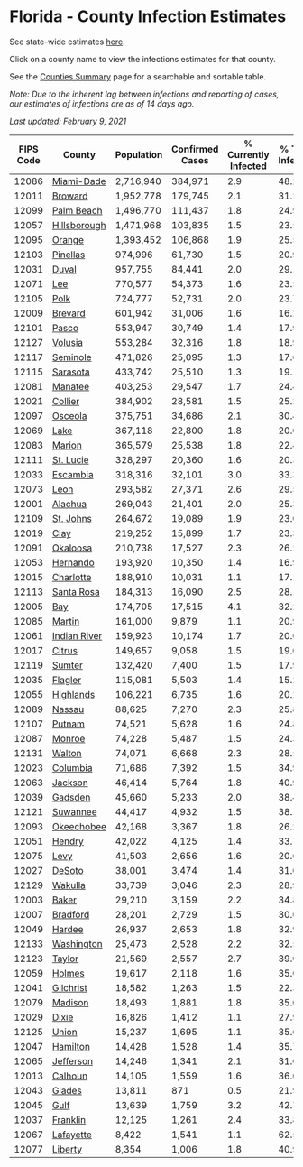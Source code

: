 # Florida - County Infection Estimates

See state-wide estimates [here](/infections/us-fl).

Click on a county name to view the infections estimates for that county.

See the [Counties Summary](/infections/summary-counties) page for a searchable and sortable table.

*Note: Due to the inherent lag between infections and reporting of cases, our estimates of infections are as of 14 days ago.*

*Last updated: February 9, 2021*

|   FIPS Code |                       County |   Population |   Confirmed Cases |   % Currently Infected |   % Total Infected |
|-------------|------------------------------|--------------|-------------------|------------------------|--------------------|
|       12086 |     [Miami-Dade](miami-dade) |    2,716,940 |           384,971 |                    2.9 |               48.2 |
|       12011 |           [Broward](broward) |    1,952,778 |           179,745 |                    2.1 |               31.2 |
|       12099 |     [Palm Beach](palm-beach) |    1,496,770 |           111,437 |                    1.8 |               24.9 |
|       12057 | [Hillsborough](hillsborough) |    1,471,968 |           103,835 |                    1.5 |               23.5 |
|       12095 |             [Orange](orange) |    1,393,452 |           106,868 |                    1.9 |               25.5 |
|       12103 |         [Pinellas](pinellas) |      974,996 |            61,730 |                    1.5 |               20.9 |
|       12031 |               [Duval](duval) |      957,755 |            84,441 |                    2.0 |               29.1 |
|       12071 |                   [Lee](lee) |      770,577 |            54,373 |                    1.6 |               23.5 |
|       12105 |                 [Polk](polk) |      724,777 |            52,731 |                    2.0 |               23.7 |
|       12009 |           [Brevard](brevard) |      601,942 |            31,006 |                    1.6 |               16.2 |
|       12101 |               [Pasco](pasco) |      553,947 |            30,749 |                    1.4 |               17.9 |
|       12127 |           [Volusia](volusia) |      553,284 |            32,316 |                    1.8 |               18.9 |
|       12117 |         [Seminole](seminole) |      471,826 |            25,095 |                    1.3 |               17.6 |
|       12115 |         [Sarasota](sarasota) |      433,742 |            25,510 |                    1.3 |               19.1 |
|       12081 |           [Manatee](manatee) |      403,253 |            29,547 |                    1.7 |               24.4 |
|       12021 |           [Collier](collier) |      384,902 |            28,581 |                    1.5 |               25.2 |
|       12097 |           [Osceola](osceola) |      375,751 |            34,686 |                    2.1 |               30.4 |
|       12069 |                 [Lake](lake) |      367,118 |            22,800 |                    1.8 |               20.0 |
|       12083 |             [Marion](marion) |      365,579 |            25,538 |                    1.8 |               22.4 |
|       12111 |       [St. Lucie](st.-lucie) |      328,297 |            20,360 |                    1.6 |               20.3 |
|       12033 |         [Escambia](escambia) |      318,316 |            32,101 |                    3.0 |               33.3 |
|       12073 |                 [Leon](leon) |      293,582 |            27,371 |                    2.6 |               29.5 |
|       12001 |           [Alachua](alachua) |      269,043 |            21,401 |                    2.0 |               25.3 |
|       12109 |       [St. Johns](st.-johns) |      264,672 |            19,089 |                    1.9 |               23.0 |
|       12019 |                 [Clay](clay) |      219,252 |            15,899 |                    1.7 |               23.3 |
|       12091 |         [Okaloosa](okaloosa) |      210,738 |            17,527 |                    2.3 |               26.2 |
|       12053 |         [Hernando](hernando) |      193,920 |            10,350 |                    1.4 |               16.9 |
|       12015 |       [Charlotte](charlotte) |      188,910 |            10,031 |                    1.1 |               17.1 |
|       12113 |     [Santa Rosa](santa-rosa) |      184,313 |            16,090 |                    2.5 |               28.1 |
|       12005 |                   [Bay](bay) |      174,705 |            17,515 |                    4.1 |               32.2 |
|       12085 |             [Martin](martin) |      161,000 |             9,879 |                    1.1 |               20.9 |
|       12061 | [Indian River](indian-river) |      159,923 |            10,174 |                    1.7 |               20.6 |
|       12017 |             [Citrus](citrus) |      149,657 |             9,058 |                    1.5 |               19.0 |
|       12119 |             [Sumter](sumter) |      132,420 |             7,400 |                    1.5 |               17.9 |
|       12035 |           [Flagler](flagler) |      115,081 |             5,503 |                    1.4 |               15.2 |
|       12055 |       [Highlands](highlands) |      106,221 |             6,735 |                    1.6 |               20.2 |
|       12089 |             [Nassau](nassau) |       88,625 |             7,270 |                    2.3 |               25.8 |
|       12107 |             [Putnam](putnam) |       74,521 |             5,628 |                    1.6 |               24.8 |
|       12087 |             [Monroe](monroe) |       74,228 |             5,487 |                    1.5 |               24.3 |
|       12131 |             [Walton](walton) |       74,071 |             6,668 |                    2.3 |               28.5 |
|       12023 |         [Columbia](columbia) |       71,686 |             7,392 |                    1.5 |               34.9 |
|       12063 |           [Jackson](jackson) |       46,414 |             5,764 |                    1.8 |               40.9 |
|       12039 |           [Gadsden](gadsden) |       45,660 |             5,233 |                    2.0 |               38.4 |
|       12121 |         [Suwannee](suwannee) |       44,417 |             4,932 |                    1.5 |               38.1 |
|       12093 |     [Okeechobee](okeechobee) |       42,168 |             3,367 |                    1.8 |               26.2 |
|       12051 |             [Hendry](hendry) |       42,022 |             4,125 |                    1.4 |               33.7 |
|       12075 |                 [Levy](levy) |       41,503 |             2,656 |                    1.6 |               20.6 |
|       12027 |             [DeSoto](desoto) |       38,001 |             3,474 |                    1.4 |               31.0 |
|       12129 |           [Wakulla](wakulla) |       33,739 |             3,046 |                    2.3 |               28.9 |
|       12003 |               [Baker](baker) |       29,210 |             3,159 |                    2.2 |               34.8 |
|       12007 |         [Bradford](bradford) |       28,201 |             2,729 |                    1.5 |               30.6 |
|       12049 |             [Hardee](hardee) |       26,937 |             2,653 |                    1.8 |               32.9 |
|       12133 |     [Washington](washington) |       25,473 |             2,528 |                    2.2 |               32.5 |
|       12123 |             [Taylor](taylor) |       21,569 |             2,557 |                    2.7 |               39.0 |
|       12059 |             [Holmes](holmes) |       19,617 |             2,118 |                    1.6 |               35.0 |
|       12041 |       [Gilchrist](gilchrist) |       18,582 |             1,263 |                    1.5 |               22.3 |
|       12079 |           [Madison](madison) |       18,493 |             1,881 |                    1.8 |               35.0 |
|       12029 |               [Dixie](dixie) |       16,826 |             1,412 |                    1.1 |               27.9 |
|       12125 |               [Union](union) |       15,237 |             1,695 |                    1.1 |               35.6 |
|       12047 |         [Hamilton](hamilton) |       14,428 |             1,528 |                    1.4 |               35.7 |
|       12065 |       [Jefferson](jefferson) |       14,246 |             1,341 |                    2.1 |               31.0 |
|       12013 |           [Calhoun](calhoun) |       14,105 |             1,559 |                    1.6 |               36.0 |
|       12043 |             [Glades](glades) |       13,811 |               871 |                    0.5 |               21.9 |
|       12045 |                 [Gulf](gulf) |       13,639 |             1,759 |                    3.2 |               42.7 |
|       12037 |         [Franklin](franklin) |       12,125 |             1,261 |                    2.4 |               33.8 |
|       12067 |       [Lafayette](lafayette) |        8,422 |             1,541 |                    1.1 |               62.5 |
|       12077 |           [Liberty](liberty) |        8,354 |             1,006 |                    1.8 |               40.9 |